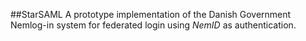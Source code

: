 ##StarSAML
A prototype implementation of the Danish Government Nemlog-in system for federated login using *NemID* as authentication.
